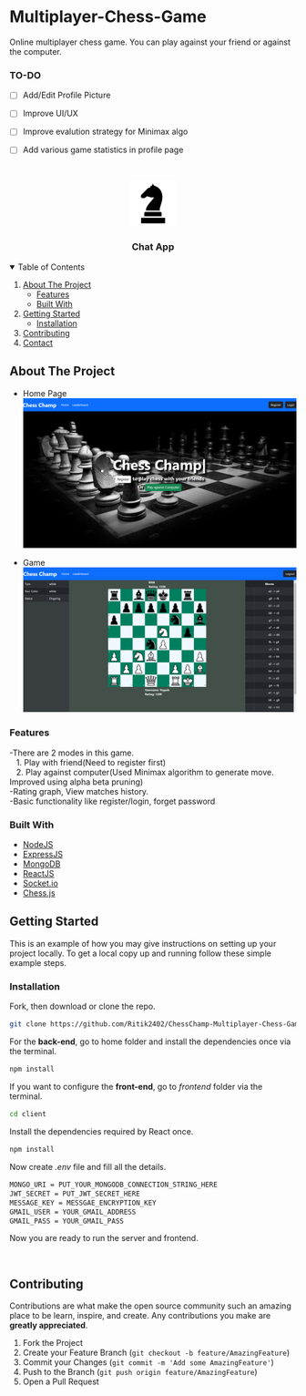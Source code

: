 # Multiplayer-Chess-Game
Online multiplayer chess game. You can play against your friend or against the computer.

### TO-DO
- [ ] Add/Edit Profile Picture
- [ ] Improve UI/UX
- [ ] Improve evalution strategy for Minimax algo
- [ ] Add various game statistics in profile page


<!-- PROJECT LOGO -->
<br />
<p align="center">
  <a href="https://github.com/othneildrew/Best-README-Template">
    <img src="images/logo.png" alt="Logo" width="80" height="80">
  </a>

  <h3 align="center">Chat App</h3>


<!-- TABLE OF CONTENTS -->
<details open="open">
  <summary>Table of Contents</summary>
  <ol>
    <li>
      <a href="#about-the-project">About The Project</a>
      <ul>
        <li><a href='#features'>Features</a></li>
        <li><a href="#built-with">Built With</a></li>
      </ul>
    </li>
    <li>
      <a href="#getting-started">Getting Started</a>
      <ul>
        <li><a href="#installation">Installation</a></li>
      </ul>
    </li>
    <li><a href="#contributing">Contributing</a></li>
    <li><a href="#contact">Contact</a></li>
  </ol>
</details>



<!-- ABOUT THE PROJECT -->
## About The Project
- Home Page
![Product Name Screen Shot][product-screenshot1]

- Game
![Product Name Screen Shot][product-screenshot2]

### Features
-There are 2 modes in this game.<br />
&nbsp;&nbsp;&nbsp;1. Play with friend(Need to register first)<br />
&nbsp;&nbsp;&nbsp;2. Play against computer(Used Minimax algorithm to generate move. Improved using alpha beta pruning)<br />
-Rating graph, View matches history.<br/>
-Basic functionality like register/login, forget password

### Built With

* [NodeJS](https://nodejs.org/en/)
* [ExpressJS](https://expressjs.com/)
* [MongoDB](https://www.mongodb.com/1)
* [ReactJS](https://reactjs.org/)
* [Socket.io](https://socket.io/)
* [Chess.js](https://github.com/jhlywa/chess.js)

<!-- GETTING STARTED -->
## Getting Started

This is an example of how you may give instructions on setting up your project locally.
To get a local copy up and running follow these simple example steps.

### Installation


Fork, then download or clone the repo.
```bash
git clone https://github.com/Ritik2402/ChessChamp-Multiplayer-Chess-Game.git
```

For the **back-end**, go to home folder and install the dependencies once via the terminal.
```bash
npm install
```

If you want to configure the **front-end**, go to *frontend* folder via the terminal.

```bash
cd client
```

Install the dependencies required by React once.
```bash
npm install
```

Now create *.env* file and fill all the details.
```env
MONGO_URI = PUT_YOUR_MONGODB_CONNECTION_STRING_HERE
JWT_SECRET = PUT_JWT_SECRET_HERE
MESSAGE_KEY = MESSGAE_ENCRYPTION_KEY
GMAIL_USER = YOUR_GMAIL_ADDRESS
GMAIL_PASS = YOUR_GMAIL_PASS
```

Now you are ready to run the server and frontend.

<br />

<!-- CONTRIBUTING -->
## Contributing

Contributions are what make the open source community such an amazing place to be learn, inspire, and create. Any contributions you make are **greatly appreciated**.

1. Fork the Project
2. Create your Feature Branch (`git checkout -b feature/AmazingFeature`)
3. Commit your Changes (`git commit -m 'Add some AmazingFeature'`)
4. Push to the Branch (`git push origin feature/AmazingFeature`)
5. Open a Pull Request



<!-- MARKDOWN LINKS & IMAGES -->
<!-- https://www.markdownguide.org/basic-syntax/#reference-style-links -->
[product-screenshot1]: images/Screenshot1.PNG
[product-screenshot2]: images/Screenshot2.PNG
